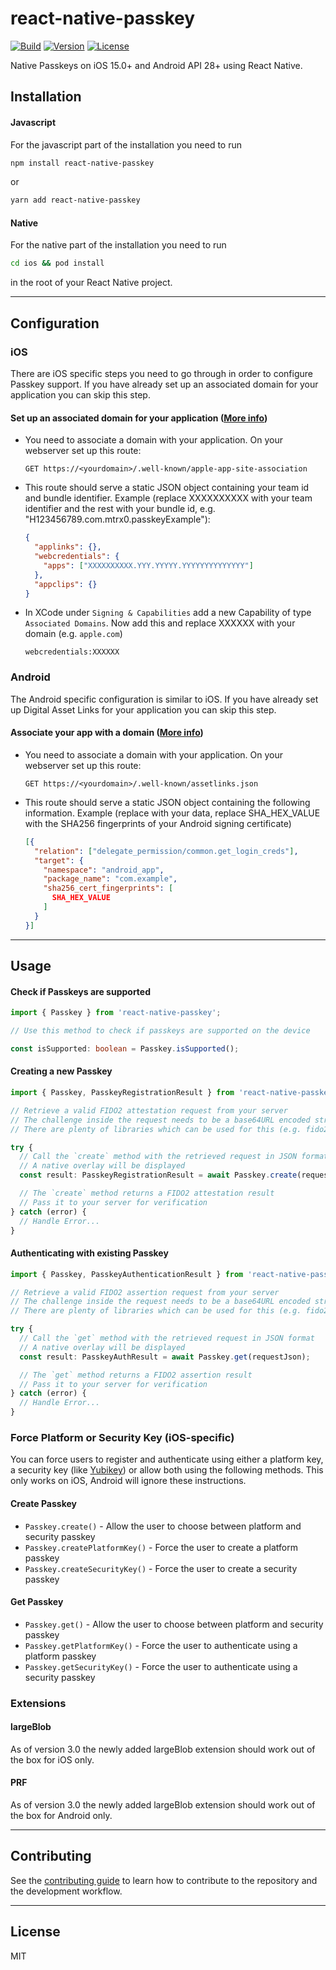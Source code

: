 # react-native-passkey

[![Build](https://img.shields.io/github/actions/workflow/status/mTRx0/react-native-passkey/main.yml?branch=stable)](https://img.shields.io/github/workflow/status/mTRx0/react-native-passkey/Build) [![Version](https://img.shields.io/npm/v/react-native-passkey)](https://img.shields.io/npm/v/react-native-passkey) [![License](https://img.shields.io/npm/l/react-native-passkey)](https://img.shields.io/npm/l/react-native-passkey)

Native Passkeys on iOS 15.0+ and Android API 28+ using React Native.


## Installation

#### Javascript

For the javascript part of the installation you need to run

```sh
npm install react-native-passkey
```

or

```sh
yarn add react-native-passkey
```

#### Native

For the native part of the installation you need to run

```sh
cd ios && pod install
```

in the root of your React Native project.

---

## Configuration

### iOS

There are iOS specific steps you need to go through in order to configure Passkey support. If you have already set up an associated domain for your application you can skip this step.

#### Set up an associated domain for your application ([More info](https://developer.apple.com/documentation/xcode/supporting-associated-domains))

- You need to associate a domain with your application. On your webserver set up this route:

  ```
  GET https://<yourdomain>/.well-known/apple-app-site-association
  ```

- This route should serve a static JSON object containing your team id and bundle identifier.
  Example (replace XXXXXXXXXX with your team identifier and the rest with your bundle id, e.g. "H123456789.com.mtrx0.passkeyExample"):

  ```json
  {
    "applinks": {},
    "webcredentials": {
      "apps": ["XXXXXXXXXX.YYY.YYYYY.YYYYYYYYYYYYYY"]
    },
    "appclips": {}
  }
  ```

- In XCode under `Signing & Capabilities` add a new Capability of type `Associated Domains`.
  Now add this and replace XXXXXX with your domain (e.g. `apple.com`)
  ```
  webcredentials:XXXXXX
  ```
### Android

The Android specific configuration is similar to iOS. If you have already set up Digital Asset Links for your application you can skip this step.

#### Associate your app with a domain ([More info](https://developer.android.com/training/sign-in/passkeys#add-support-dal))
- You need to associate a domain with your application. On your webserver set up this route:

  ```
  GET https://<yourdomain>/.well-known/assetlinks.json
  ```

- This route should serve a static JSON object containing the following information.
  Example (replace with your data, replace SHA_HEX_VALUE with the SHA256 fingerprints of your Android signing certificate)

  ```json
  [{
    "relation": ["delegate_permission/common.get_login_creds"],
    "target": {
      "namespace": "android_app",
      "package_name": "com.example",
      "sha256_cert_fingerprints": [
        SHA_HEX_VALUE
      ]
    }
  }]
  ```

---

## Usage

#### Check if Passkeys are supported

```ts
import { Passkey } from 'react-native-passkey';

// Use this method to check if passkeys are supported on the device

const isSupported: boolean = Passkey.isSupported();
```

#### Creating a new Passkey

```ts
import { Passkey, PasskeyRegistrationResult } from 'react-native-passkey';

// Retrieve a valid FIDO2 attestation request from your server
// The challenge inside the request needs to be a base64URL encoded string
// There are plenty of libraries which can be used for this (e.g. fido2-lib)

try {
  // Call the `create` method with the retrieved request in JSON format
  // A native overlay will be displayed
  const result: PasskeyRegistrationResult = await Passkey.create(requestJson);

  // The `create` method returns a FIDO2 attestation result
  // Pass it to your server for verification
} catch (error) {
  // Handle Error...
}
```

#### Authenticating with existing Passkey

```ts
import { Passkey, PasskeyAuthenticationResult } from 'react-native-passkey';

// Retrieve a valid FIDO2 assertion request from your server 
// The challenge inside the request needs to be a base64URL encoded string
// There are plenty of libraries which can be used for this (e.g. fido2-lib)

try {
  // Call the `get` method with the retrieved request in JSON format 
  // A native overlay will be displayed
  const result: PasskeyAuthResult = await Passkey.get(requestJson);

  // The `get` method returns a FIDO2 assertion result
  // Pass it to your server for verification
} catch (error) {
  // Handle Error...
}
```

### Force Platform or Security Key (iOS-specific)

You can force users to register and authenticate using either a platform key, a security key (like [Yubikey](https://www.yubico.com/)) or allow both using the following methods. This only works on iOS, Android will ignore these instructions.

#### Create Passkey

- `Passkey.create()` - Allow the user to choose between platform and security passkey
- `Passkey.createPlatformKey()` - Force the user to create a platform passkey
- `Passkey.createSecurityKey()` - Force the user to create a security passkey

#### Get Passkey

- `Passkey.get()` - Allow the user to choose between platform and security passkey
- `Passkey.getPlatformKey()` - Force the user to authenticate using a platform passkey
- `Passkey.getSecurityKey()` - Force the user to authenticate using a security passkey

### Extensions

#### largeBlob

As of version 3.0 the newly added largeBlob extension should work out of the box for iOS only.

#### PRF

As of version 3.0 the newly added largeBlob extension should work out of the box for Android only.

---

## Contributing

See the [contributing guide](CONTRIBUTING.md) to learn how to contribute to the repository and the development workflow.

---

## License

MIT
